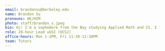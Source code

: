 ```yaml
---
email: brandonsu@berkeley.edu
name: Brandon Su
pronouns: HE/HIM
photo: staff/brandon_s.jpeg
bio: Hi! I'm a sophomore from the Bay studying Applied Math and CS. I love teaching, nature, and recently been obsessed with honey 🍯
role: 20-hour Lead uGSI (UCS2)
office-hours: Mon 1-2PM, Fri 11:30-12:30PM
team: Tutors
---
```

